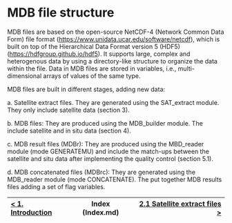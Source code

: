 # **MDB file structure**

MDB files are based on the open-source NetCDF-4 (Network Common Data Form) file format (https://www.unidata.ucar.edu/software/netcdf), which is built on top of the Hierarchical Data Format version 5 (HDF5) (https://hdfgroup.github.io/hdf5). It supports large, complex and heterogenous data by using a directory-like structure to organize the data within the file. Data in MDB files are stored in variables, i.e., multi-dimensional arrays of values of the same type.

MDB files are built in different stages, adding new data:

a. Satellite extract files. They are generated using the SAT_extract module. They only include satellite data (section 3).

b. MDB files: They are produced using the MDB_builder module. The include satellite and in situ data (section 4).

c. MDB result files (MDBr): They are produced using the MBD_reader module (mode GENERATEMU) and include the match-ups between the satellite and situ data after implementing the quality control (section 5.1). 

d. MDB concatenated files (MDBrc): They are generated using the MDB_reader module (mode CONCATENATE). The put together MDB results files adding a set of flag variables. 

[< 1. Introduction](Introduction.md)| Index (Index.md) | [2.1 Satellite extract files >](sat_extract_structure.md) |
|:-----------| :------:| -----------:|